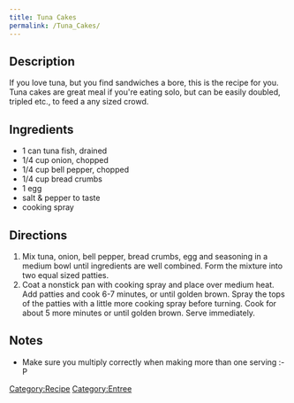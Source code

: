 ```yaml
---
title: Tuna Cakes
permalink: /Tuna_Cakes/
---
```


Description
-----------

If you love tuna, but you find sandwiches a bore, this is the recipe for you. Tuna cakes are great meal if you're eating solo, but can be easily doubled, tripled etc., to feed a any sized crowd.

Ingredients
-----------

-   1 can tuna fish, drained
-   1/4 cup onion, chopped
-   1/4 cup bell pepper, chopped
-   1/4 cup bread crumbs
-   1 egg
-   salt & pepper to taste
-   cooking spray

Directions
----------

1.  Mix tuna, onion, bell pepper, bread crumbs, egg and seasoning in a medium bowl until ingredients are well combined. Form the mixture into two equal sized patties.
2.  Coat a nonstick pan with cooking spray and place over medium heat. Add patties and cook 6-7 minutes, or until golden brown. Spray the tops of the patties with a little more cooking spray before turning. Cook for about 5 more minutes or until golden brown. Serve immediately.

Notes
-----

-   Make sure you multiply correctly when making more than one serving :-P

[Category:Recipe](/Category:Recipe "wikilink") [Category:Entree](/Category:Entree "wikilink")